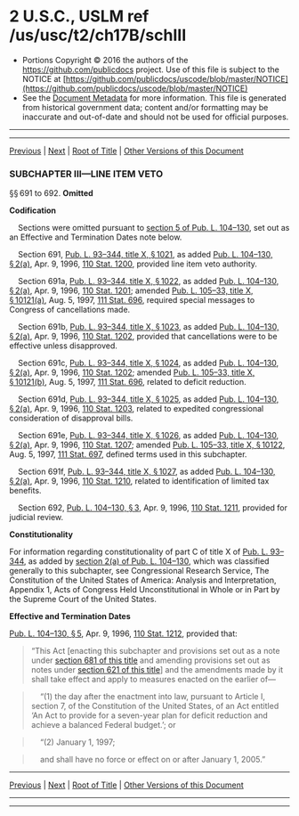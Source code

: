---
---

# 2 U.S.C., USLM ref /us/usc/t2/ch17B/schIII

* Portions Copyright © 2016 the authors of the https://github.com/publicdocs project.
  Use of this file is subject to the NOTICE at [https://github.com/publicdocs/uscode/blob/master/NOTICE](https://github.com/publicdocs/uscode/blob/master/NOTICE)
* See the [Document Metadata](././../../../../..//README.md) for more information.
  This file is generated from historical government data; content and/or formatting may be inaccurate and out-of-date and should not be used for official purposes.

----------
----------

[Previous](./../../../../..//us/usc/t2/ch17B/schII/m__us_usc_t2_s688.md) | [Next](./../../../../..//us/usc/t2/ch18/m__us_usc_t2_ch18.md) | [Root of Title](./../../../../../) | [Other Versions of this Document](https://publicdocs.github.io/go/links?ns=uslm&ref=%2Fus%2Fusc%2Ft2%2Fch17B%2FschIII)

### SUBCHAPTER III—LINE ITEM VETO

§§ 691 to 692. __Omitted__ 

 __Codification__ 

    Sections were omitted pursuant to [section 5 of Pub. L. 104–130][/us/pl/104/130/s5], set out as an Effective and Termination Dates note below.

    Section 691, [Pub. L. 93–344, title X, § 1021][/us/pl/93/344/s1021], as added [Pub. L. 104–130, § 2(a)][/us/pl/104/130/s2/a], Apr. 9, 1996, [110 Stat. 1200][/us/stat/110/1200], provided line item veto authority.

    Section 691a, [Pub. L. 93–344, title X, § 1022][/us/pl/93/344/s1022], as added [Pub. L. 104–130, § 2(a)][/us/pl/104/130/s2/a], Apr. 9, 1996, [110 Stat. 1201][/us/stat/110/1201]; amended [Pub. L. 105–33, title X, § 10121(a)][/us/pl/105/33/s10121/a], Aug. 5, 1997, [111 Stat. 696][/us/stat/111/696], required special messages to Congress of cancellations made.

    Section 691b, [Pub. L. 93–344, title X, § 1023][/us/pl/93/344/s1023], as added [Pub. L. 104–130, § 2(a)][/us/pl/104/130/s2/a], Apr. 9, 1996, [110 Stat. 1202][/us/stat/110/1202], provided that cancellations were to be effective unless disapproved.

    Section 691c, [Pub. L. 93–344, title X, § 1024][/us/pl/93/344/s1024], as added [Pub. L. 104–130, § 2(a)][/us/pl/104/130/s2/a], Apr. 9, 1996, [110 Stat. 1202][/us/stat/110/1202]; amended [Pub. L. 105–33, title X, § 10121(b)][/us/pl/105/33/s10121/b], Aug. 5, 1997, [111 Stat. 696][/us/stat/111/696], related to deficit reduction.

    Section 691d, [Pub. L. 93–344, title X, § 1025][/us/pl/93/344/s1025], as added [Pub. L. 104–130, § 2(a)][/us/pl/104/130/s2/a], Apr. 9, 1996, [110 Stat. 1203][/us/stat/110/1203], related to expedited congressional consideration of disapproval bills.

    Section 691e, [Pub. L. 93–344, title X, § 1026][/us/pl/93/344/s1026], as added [Pub. L. 104–130, § 2(a)][/us/pl/104/130/s2/a], Apr. 9, 1996, [110 Stat. 1207][/us/stat/110/1207]; amended [Pub. L. 105–33, title X, § 10122][/us/pl/105/33/s10122], Aug. 5, 1997, [111 Stat. 697][/us/stat/111/697], defined terms used in this subchapter.

    Section 691f, [Pub. L. 93–344, title X, § 1027][/us/pl/93/344/s1027], as added [Pub. L. 104–130, § 2(a)][/us/pl/104/130/s2/a], Apr. 9, 1996, [110 Stat. 1210][/us/stat/110/1210], related to identification of limited tax benefits.

    Section 692, [Pub. L. 104–130, § 3][/us/pl/104/130/s3], Apr. 9, 1996, [110 Stat. 1211][/us/stat/110/1211], provided for judicial review.

 __Constitutionality__ 

For information regarding constitutionality of part C of title X of [Pub. L. 93–344][/us/pl/93/344], as added by [section 2(a) of Pub. L. 104–130][/us/pl/104/130/s2/a], which was classified generally to this subchapter, see Congressional Research Service, The Constitution of the United States of America: Analysis and Interpretation, Appendix 1, Acts of Congress Held Unconstitutional in Whole or in Part by the Supreme Court of the United States.

 __Effective and Termination Dates__ 

[Pub. L. 104–130, § 5][/us/pl/104/130/s5], Apr. 9, 1996, [110 Stat. 1212][/us/stat/110/1212], provided that: 

> “This Act \[enacting this subchapter and provisions set out as a note under [section 681 of this title][/us/usc/t2/s681] and amending provisions set out as notes under [section 621 of this title][/us/usc/t2/s621]\] and the amendments made by it shall take effect and apply to measures enacted on the earlier of—

>     “(1) the day after the enactment into law, pursuant to Article I, section 7, of the Constitution of the United States, of an Act entitled ‘An Act to provide for a seven-year plan for deficit reduction and achieve a balanced Federal budget.’; or

>     “(2) January 1, 1997;

>     and shall have no force or effect on or after January 1, 2005.”

----------

[Previous](./../../../../..//us/usc/t2/ch17B/schII/m__us_usc_t2_s688.md) | [Next](./../../../../..//us/usc/t2/ch18/m__us_usc_t2_ch18.md) | [Root of Title](./../../../../../) | [Other Versions of this Document](https://publicdocs.github.io/go/links?ns=uslm&ref=%2Fus%2Fusc%2Ft2%2Fch17B%2FschIII)

----------
----------

[/us/pl/104/130/s5]: https://publicdocs.github.io/go/links?ns=uslm&ref=%2Fus%2Fpl%2F104%2F130%2Fs5
[/us/pl/93/344/s1021]: https://publicdocs.github.io/go/links?ns=uslm&ref=%2Fus%2Fpl%2F93%2F344%2Fs1021
[/us/pl/104/130/s2/a]: https://publicdocs.github.io/go/links?ns=uslm&ref=%2Fus%2Fpl%2F104%2F130%2Fs2%2Fa
[/us/stat/110/1200]: https://publicdocs.github.io/go/links?ns=uslm&ref=%2Fus%2Fstat%2F110%2F1200
[/us/pl/93/344/s1022]: https://publicdocs.github.io/go/links?ns=uslm&ref=%2Fus%2Fpl%2F93%2F344%2Fs1022
[/us/pl/104/130/s2/a]: https://publicdocs.github.io/go/links?ns=uslm&ref=%2Fus%2Fpl%2F104%2F130%2Fs2%2Fa
[/us/stat/110/1201]: https://publicdocs.github.io/go/links?ns=uslm&ref=%2Fus%2Fstat%2F110%2F1201
[/us/pl/105/33/s10121/a]: https://publicdocs.github.io/go/links?ns=uslm&ref=%2Fus%2Fpl%2F105%2F33%2Fs10121%2Fa
[/us/stat/111/696]: https://publicdocs.github.io/go/links?ns=uslm&ref=%2Fus%2Fstat%2F111%2F696
[/us/pl/93/344/s1023]: https://publicdocs.github.io/go/links?ns=uslm&ref=%2Fus%2Fpl%2F93%2F344%2Fs1023
[/us/pl/104/130/s2/a]: https://publicdocs.github.io/go/links?ns=uslm&ref=%2Fus%2Fpl%2F104%2F130%2Fs2%2Fa
[/us/stat/110/1202]: https://publicdocs.github.io/go/links?ns=uslm&ref=%2Fus%2Fstat%2F110%2F1202
[/us/pl/93/344/s1024]: https://publicdocs.github.io/go/links?ns=uslm&ref=%2Fus%2Fpl%2F93%2F344%2Fs1024
[/us/pl/104/130/s2/a]: https://publicdocs.github.io/go/links?ns=uslm&ref=%2Fus%2Fpl%2F104%2F130%2Fs2%2Fa
[/us/stat/110/1202]: https://publicdocs.github.io/go/links?ns=uslm&ref=%2Fus%2Fstat%2F110%2F1202
[/us/pl/105/33/s10121/b]: https://publicdocs.github.io/go/links?ns=uslm&ref=%2Fus%2Fpl%2F105%2F33%2Fs10121%2Fb
[/us/stat/111/696]: https://publicdocs.github.io/go/links?ns=uslm&ref=%2Fus%2Fstat%2F111%2F696
[/us/pl/93/344/s1025]: https://publicdocs.github.io/go/links?ns=uslm&ref=%2Fus%2Fpl%2F93%2F344%2Fs1025
[/us/pl/104/130/s2/a]: https://publicdocs.github.io/go/links?ns=uslm&ref=%2Fus%2Fpl%2F104%2F130%2Fs2%2Fa
[/us/stat/110/1203]: https://publicdocs.github.io/go/links?ns=uslm&ref=%2Fus%2Fstat%2F110%2F1203
[/us/pl/93/344/s1026]: https://publicdocs.github.io/go/links?ns=uslm&ref=%2Fus%2Fpl%2F93%2F344%2Fs1026
[/us/pl/104/130/s2/a]: https://publicdocs.github.io/go/links?ns=uslm&ref=%2Fus%2Fpl%2F104%2F130%2Fs2%2Fa
[/us/stat/110/1207]: https://publicdocs.github.io/go/links?ns=uslm&ref=%2Fus%2Fstat%2F110%2F1207
[/us/pl/105/33/s10122]: https://publicdocs.github.io/go/links?ns=uslm&ref=%2Fus%2Fpl%2F105%2F33%2Fs10122
[/us/stat/111/697]: https://publicdocs.github.io/go/links?ns=uslm&ref=%2Fus%2Fstat%2F111%2F697
[/us/pl/93/344/s1027]: https://publicdocs.github.io/go/links?ns=uslm&ref=%2Fus%2Fpl%2F93%2F344%2Fs1027
[/us/pl/104/130/s2/a]: https://publicdocs.github.io/go/links?ns=uslm&ref=%2Fus%2Fpl%2F104%2F130%2Fs2%2Fa
[/us/stat/110/1210]: https://publicdocs.github.io/go/links?ns=uslm&ref=%2Fus%2Fstat%2F110%2F1210
[/us/pl/104/130/s3]: https://publicdocs.github.io/go/links?ns=uslm&ref=%2Fus%2Fpl%2F104%2F130%2Fs3
[/us/stat/110/1211]: https://publicdocs.github.io/go/links?ns=uslm&ref=%2Fus%2Fstat%2F110%2F1211
[/us/pl/93/344]: https://publicdocs.github.io/go/links?ns=uslm&ref=%2Fus%2Fpl%2F93%2F344
[/us/pl/104/130/s2/a]: https://publicdocs.github.io/go/links?ns=uslm&ref=%2Fus%2Fpl%2F104%2F130%2Fs2%2Fa
[/us/pl/104/130/s5]: https://publicdocs.github.io/go/links?ns=uslm&ref=%2Fus%2Fpl%2F104%2F130%2Fs5
[/us/stat/110/1212]: https://publicdocs.github.io/go/links?ns=uslm&ref=%2Fus%2Fstat%2F110%2F1212
[/us/usc/t2/s681]: https://publicdocs.github.io/go/links?ns=uslm&ref=%2Fus%2Fusc%2Ft2%2Fs681
[/us/usc/t2/s621]: https://publicdocs.github.io/go/links?ns=uslm&ref=%2Fus%2Fusc%2Ft2%2Fs621


